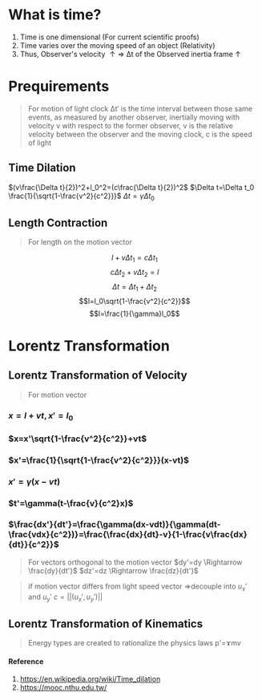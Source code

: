 # What is time?
<script src='https://cdnjs.cloudflare.com/ajax/libs/mathjax/2.7.4/MathJax.js?config=default'></script>

1. Time is one dimensional (For current scientific proofs)
2. Time varies over the moving speed of an object (Relativity)
3. Thus, Observer's velocity $\uparrow \Rightarrow$ Δt of the Observed inertia frame $\uparrow$
# Prequirements
> For motion of light clock
> Δt′ is the time interval between those same events, as measured by another observer, inertially moving with velocity v with respect to the former observer, v is the relative velocity between the observer and the moving clock, c is the speed of light

## Time Dilation

$(v\frac{\Delta t}{2})^2+l_0^2=(c\frac{\Delta t}{2})^2$
$\Delta t=\Delta t_0 \frac{1}{\sqrt{1-\frac{v^2}{c^2}}}$
$\Delta t=\gamma \Delta t_0$

## Length Contraction
> For length on the motion vector

$$l+v\Delta t_1=c\Delta t_1$$
$$c\Delta t_2+v\Delta t_2=l$$
$$\Delta t=\Delta t_1+\Delta t_2$$
$$l=l_0\sqrt{1-\frac{v^2}{c^2}}$$
$$l=\frac{1}{\gamma}l_0$$

# Lorentz Transformation

## Lorentz Transformation of Velocity
> For motion vector

### $x=l+vt, x'=l_0$
### $x=x'\sqrt{1-\frac{v^2}{c^2}}+vt$
### $x'=\frac{1}{\sqrt{1-\frac{v^2}{c^2}}}(x-vt)$

### $x'=\gamma(x-vt)$
### $t'=\gamma(t-\frac{v}{c^2}x)$

### $\frac{dx'}{dt'}=\frac{\gamma(dx-vdt)}{\gamma(dt-\frac{vdx}{c^2})}=\frac{\frac{dx}{dt}-v}{1-\frac{v\frac{dx}{dt}}{c^2}}$

> For vectors orthogonal to the motion vector
> $dy'=dy \Rightarrow \frac{dy}{dt'}$
> $dz'=dz \Rightarrow \frac{dz}{dt'}$


> if motion vector differs from light speed vector
> =>decouple into $u_x'$ and $u_y'$
> $c=||(u_x',u_y')||$
## Lorentz Transformation of Kinematics
> Energy types are created to rationalize the physics laws
> p'=ɤmv

#### Reference
1. https://en.wikipedia.org/wiki/Time_dilation
2. https://mooc.nthu.edu.tw/
